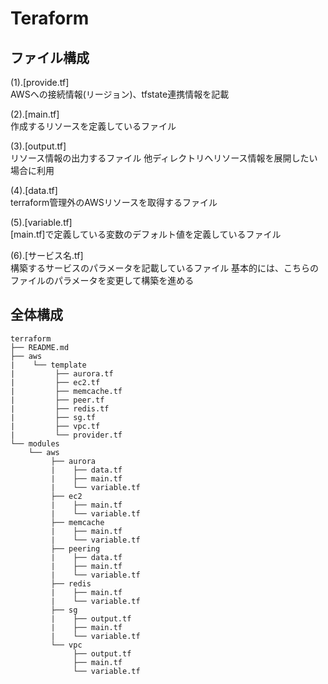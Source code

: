 # Teraform

## ファイル構成
(1).[provide.tf] <br>
AWSへの接続情報(リージョン)、tfstate連携情報を記載

(2).[main.tf] <br>
作成するリソースを定義しているファイル

(3).[output.tf] <br>
リソース情報の出力するファイル
他ディレクトリへリソース情報を展開したい場合に利用

(4).[data.tf] <br>
terraform管理外のAWSリソースを取得するファイル

(5).[variable.tf] <br>
[main.tf]で定義している変数のデフォルト値を定義しているファイル

(6).[サービス名.tf] <br>
構築するサービスのパラメータを記載しているファイル
基本的には、こちらのファイルのパラメータを変更して構築を進める

## 全体構成
~~~
terraform
├── README.md
├── aws
|    └── template
|         ├── aurora.tf
|         ├── ec2.tf
|         ├── memcache.tf
|         ├── peer.tf
|         ├── redis.tf
|         ├── sg.tf
|         ├── vpc.tf
|         └── provider.tf
└── modules
    └── aws
         ├── aurora
         |    ├── data.tf
         |    ├── main.tf
         |    └── variable.tf
         ├── ec2
         |    ├── main.tf
         |    └── variable.tf
         ├── memcache
         |    ├── main.tf
         |    └── variable.tf
         ├── peering
         |    ├── data.tf
         |    ├── main.tf
         |    └── variable.tf
         ├── redis
         |    ├── main.tf
         |    └── variable.tf
         ├── sg
         |    ├── output.tf
         |    ├── main.tf
         |    └── variable.tf
         └── vpc
              ├── output.tf
              ├── main.tf
              └── variable.tf
~~~
